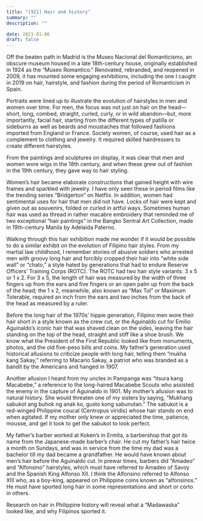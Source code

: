 ```yaml
---
title: "[921] Hair and history"
summary: ""
description: ""

date: 2021-01-06
draft: false
---
```


Off the beaten path in Madrid is the Museo Nacional del Romanticismo, an obscure museum housed in a late 18th-century house, originally established in 1924 as the “Museo Romantico.” Renovated, rebranded, and reopened in 2009, it has mounted some engaging exhibitions, including the one I caught in 2019 on hair, hairstyle, and fashion during the period of Romanticism in Spain.

Portraits were lined up to illustrate the evolution of hairstyles in men and women over time. For men, the focus was not just on hair on the head—short, long, combed, straight, curled, curly, or in wild abandon—but, more importantly, facial hair, starting from the different types of patilla or sideburns as well as beards and moustaches that followed fashions imported from England or France. Society women, of course, used hair as a complement to clothing and jewelry. It required skilled hairdressers to create different hairstyles.

From the paintings and sculptures on display, it was clear that men and women wore wigs in the 18th century, and when these grew out of fashion in the 19th century, they gave way to hair styling.

Women’s hair became elaborate constructions that gained height with wire frames and sparkled with jewelry. I have only seen these in period films like the trending series “Bridgerton” on Netflix. In addition, women had sentimental uses for hair that men did not have. Locks of hair were kept and given out as souvenirs, folded or curled in artful ways. Sometimes human hair was used as thread in rather macabre embroidery that reminded me of two exceptional “hair paintings” in the Bangko Sentral Art Collection, made in 19th-century Manila by Adelaida Paterno.

Walking through this hair exhibition made me wonder if it would be possible to do a similar exhibit on the evolution of Filipino hair styles. From my martial law childhood, I remember stories of abusive soldiers who arrested men with groovy long hair and forcibly cropped their hair into “white side wall” or “chato,” a style hated by generations that had to endure Reserve Officers’ Training Corps (ROTC). The ROTC had two hair style variants: 3 x 5 or 1 x 2. For 3 x 5, the length of hair was measured by the width of three fingers up from the ears and five fingers or an open palm up from the back of the head; the 1 x 2, meanwhile, also known as “Max Tol” or Maximum Tolerable, required an inch from the ears and two inches from the back of the head as measured by a ruler.

Before the long hair of the 1970s’ hippie generation, Filipino men wore their hair short in a style known as the crew cut, or the Aguinaldo cut for Emilio Aguinaldo’s iconic hair that was shaved clean on the sides, leaving the hair standing on the top of the head, straight and stiff like a shoe brush. We know what the President of the First Republic looked like from monuments, photos, and the old five-peso bills and coins. My father’s generation used historical allusions to criticize people with long hair, telling them “mukha kang Sakay,” referring to Macario Sakay, a patriot who was branded as a bandit by the Americans and hanged in 1907.

Another allusion I heard from my uncles in Pampanga was “itsura kang Macabebe,” a reference to the long-haired Macabebe Scouts who assisted the enemy in the capture of Aguinaldo in 1901. My mother’s allusion was to natural history. She would threaten one of my sisters by saying, “Mukhang sabukot ang buhok ng anak ko, gusto kong sabunutan.” The sabukot is a red-winged Philippine coucal (Centropus viridis) whose hair stands on end when agitated. If my mother only knew or appreciated the time, patience, mousse, and gel it took to get the sabukot to look perfect.

My father’s barber worked at Koken’s in Ermita, a barbershop that got its name from the Japanese-made barber’s chair. He cut my father’s hair twice a month on Sundays, and was in service from the time my dad was a bachelor till my dad became a grandfather. He would have known about men’s hair before the Aguinaldo cut. In prewar times, barbers did “Amadeo” and “Alfonsino” hairstyles, which must have referred to Amadeo of Savoy and the Spanish King Alfonso XII. I think the Alfonsino referred to Alfonso XIII who, as a boy-king, appeared on Philippine coins known as “alfonsinos.” He must have sported long hair in some representations and short or corto in others.

Research on hair in Philippine history will reveal what a “Madawaska” looked like, and why Filipinos sported it.
